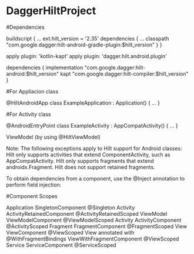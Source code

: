 # DaggerHiltProject

#Dependencies

buildscript {
    ...
    ext.hilt_version = '2.35'
    dependencies {
        ...
        classpath "com.google.dagger:hilt-android-gradle-plugin:$hilt_version"
    }
}

apply plugin: 'kotlin-kapt'
apply plugin: 'dagger.hilt.android.plugin'

dependencies {
    implementation "com.google.dagger:hilt-android:$hilt_version"
    kapt "com.google.dagger:hilt-compiler:$hilt_version"
}


#For Appliacion class

@HiltAndroidApp
class ExampleApplication : Application() { ... }

#For Activity class

@AndroidEntryPoint
class ExampleActivity : AppCompatActivity() { ... }

ViewModel (by using @HiltViewModel)


Note: The following exceptions apply to Hilt support for Android classes:
Hilt only supports activities that extend ComponentActivity, such as AppCompatActivity.
Hilt only supports fragments that extend androidx.Fragment.
Hilt does not support retained fragments.


To obtain dependencies from a component, use the @Inject annotation to perform field injection:


#Component Scopes

Application	SingletonComponent	@Singleton
Activity	ActivityRetainedComponent	@ActivityRetainedScoped
ViewModel	ViewModelComponent	@ViewModelScoped
Activity	ActivityComponent	@ActivityScoped
Fragment	FragmentComponent	@FragmentScoped
View	ViewComponent	@ViewScoped
View annotated with @WithFragmentBindings	ViewWithFragmentComponent	@ViewScoped
Service	ServiceComponent	@ServiceScoped

